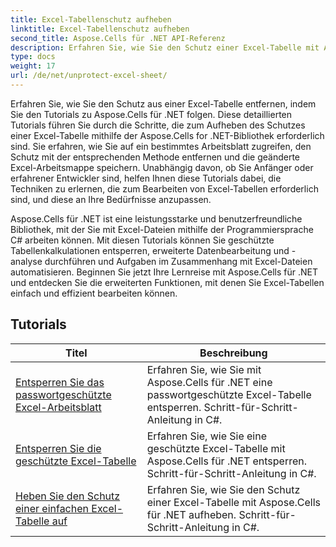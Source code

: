 ```yaml
---
title: Excel-Tabellenschutz aufheben
linktitle: Excel-Tabellenschutz aufheben
second_title: Aspose.Cells für .NET API-Referenz
description: Erfahren Sie, wie Sie den Schutz einer Excel-Tabelle mit Aspose.Cells für .NET aufheben. Detaillierte Tutorials für Entwickler in C#.
type: docs
weight: 17
url: /de/net/unprotect-excel-sheet/
---
```

Erfahren Sie, wie Sie den Schutz aus einer Excel-Tabelle entfernen, indem Sie den Tutorials zu Aspose.Cells für .NET folgen. Diese detaillierten Tutorials führen Sie durch die Schritte, die zum Aufheben des Schutzes einer Excel-Tabelle mithilfe der Aspose.Cells for .NET-Bibliothek erforderlich sind. Sie erfahren, wie Sie auf ein bestimmtes Arbeitsblatt zugreifen, den Schutz mit der entsprechenden Methode entfernen und die geänderte Excel-Arbeitsmappe speichern. Unabhängig davon, ob Sie Anfänger oder erfahrener Entwickler sind, helfen Ihnen diese Tutorials dabei, die Techniken zu erlernen, die zum Bearbeiten von Excel-Tabellen erforderlich sind, und diese an Ihre Bedürfnisse anzupassen.

Aspose.Cells für .NET ist eine leistungsstarke und benutzerfreundliche Bibliothek, mit der Sie mit Excel-Dateien mithilfe der Programmiersprache C# arbeiten können. Mit diesen Tutorials können Sie geschützte Tabellenkalkulationen entsperren, erweiterte Datenbearbeitung und -analyse durchführen und Aufgaben im Zusammenhang mit Excel-Dateien automatisieren. Beginnen Sie jetzt Ihre Lernreise mit Aspose.Cells für .NET und entdecken Sie die erweiterten Funktionen, mit denen Sie Excel-Tabellen einfach und effizient bearbeiten können.

## Tutorials 
| Titel | Beschreibung |
| --- | --- |
| [Entsperren Sie das passwortgeschützte Excel-Arbeitsblatt](./unlock-password-protected-excel-worksheet/) | Erfahren Sie, wie Sie mit Aspose.Cells für .NET eine passwortgeschützte Excel-Tabelle entsperren. Schritt-für-Schritt-Anleitung in C#. |  
| [Entsperren Sie die geschützte Excel-Tabelle](./unlock-protected-excel-sheet/) | Erfahren Sie, wie Sie eine geschützte Excel-Tabelle mit Aspose.Cells für .NET entsperren. Schritt-für-Schritt-Anleitung in C#. |  
| [Heben Sie den Schutz einer einfachen Excel-Tabelle auf](./unprotect-simple-excel-sheet/) | Erfahren Sie, wie Sie den Schutz einer Excel-Tabelle mit Aspose.Cells für .NET aufheben. Schritt-für-Schritt-Anleitung in C#. |  